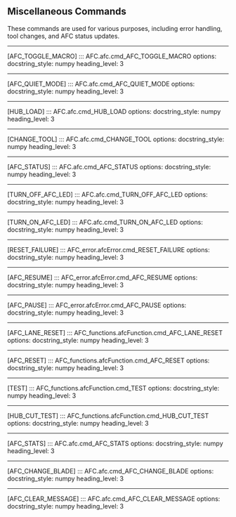 ## Miscellaneous Commands

These commands are used for various purposes, including error handling, tool changes, and AFC status updates.

-----
[AFC_TOGGLE_MACRO]
::: AFC.afc.cmd_AFC_TOGGLE_MACRO
    options:
      docstring_style: numpy
      heading_level: 3

-----
[AFC_QUIET_MODE]
::: AFC.afc.cmd_AFC_QUIET_MODE
    options:
      docstring_style: numpy
      heading_level: 3

-----
[HUB_LOAD]
::: AFC.afc.cmd_HUB_LOAD
    options:
      docstring_style: numpy
      heading_level: 3

-----
[CHANGE_TOOL]
::: AFC.afc.cmd_CHANGE_TOOL
    options:
      docstring_style: numpy
      heading_level: 3

-----
[AFC_STATUS]
::: AFC.afc.cmd_AFC_STATUS
    options:
      docstring_style: numpy
      heading_level: 3

-----
[TURN_OFF_AFC_LED]
::: AFC.afc.cmd_TURN_OFF_AFC_LED
    options:
      docstring_style: numpy
      heading_level: 3

-----
[TURN_ON_AFC_LED]
::: AFC.afc.cmd_TURN_ON_AFC_LED
    options:
      docstring_style: numpy
      heading_level: 3

-----
[RESET_FAILURE]
::: AFC_error.afcError.cmd_RESET_FAILURE
    options:
      docstring_style: numpy
      heading_level: 3

-----
[AFC_RESUME]
::: AFC_error.afcError.cmd_AFC_RESUME
    options:
      docstring_style: numpy
      heading_level: 3

-----
[AFC_PAUSE]
::: AFC_error.afcError.cmd_AFC_PAUSE
    options:
      docstring_style: numpy
      heading_level: 3

-----
[AFC_LANE_RESET]
::: AFC_functions.afcFunction.cmd_AFC_LANE_RESET
    options:
      docstring_style: numpy
      heading_level: 3

-----
[AFC_RESET]
::: AFC_functions.afcFunction.cmd_AFC_RESET
    options:
      docstring_style: numpy
      heading_level: 3

-----
[TEST]
::: AFC_functions.afcFunction.cmd_TEST
    options:
      docstring_style: numpy
      heading_level: 3

-----
[HUB_CUT_TEST]
::: AFC_functions.afcFunction.cmd_HUB_CUT_TEST
    options:
      docstring_style: numpy
      heading_level: 3

-----
[AFC_STATS]
::: AFC.afc.cmd_AFC_STATS
    options:
      docstring_style: numpy
      heading_level: 3

-----
[AFC_CHANGE_BLADE]
::: AFC.afc.cmd_AFC_CHANGE_BLADE
    options:
      docstring_style: numpy
      heading_level: 3

-----
[AFC_CLEAR_MESSAGE]
::: AFC.afc.cmd_AFC_CLEAR_MESSAGE
    options:
      docstring_style: numpy
      heading_level: 3
